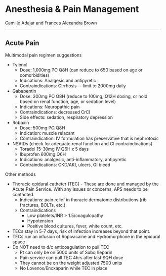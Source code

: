 # Anesthesia & Pain Management 

Camille Adajar and Frances Alexandra Brown 

---

## Acute Pain 

Multimodal pain regimen suggestions
-   Tylenol
	- Dose: 1,000mg PO Q8H (can reduce to 650 based on age or
    comorbidities)
	-   Indications: Analgesic and antipyretic
 	-   Contraindications: Cirrhosis -- limit to 2000mg daily
-   Gabapentin
	-   Dose: 300mg PO Q8H (reduce to 100mg, Q12H dosing, or hold based on
    renal function, age, or sedation level)
	-   Indications: Neuropathic pain
   	-   Contraindications: decreased CrCl
   	-   Side effects: sedation, respiratory depression
-   Robaxin
  	-   Dose: 500mg PO Q8H
   	-   Indication: muscle relaxant
    -   Contraindication: IV formulation has preservative that is
    nephrotoxic
-   NSAIDs (check for adequate renal function and GI contraindications)
  	-   Toradol 15-30mg IV Q6H x 5 days
	-   Ibuprofen 600mg Q6H
	-   Indications: analgesic, anti-inflammatory, antipyretic
	-   Contraindications: CKD/AKI, ulcers, GI bleed

Other methods
-   Thoracic epidural catheter (TEC) - These are done and managed by the
    Acute Pain Service. With any issues or concerns, APS needs to be
    contacted.
    -   Indications: pain relief in thoracic dermatome distributions (rib
    fractures, BOLTs, etc.)
	-   Contraindications
   		-   Low platelets/INR \> 1.5/coagulopathy
       	-   Hypotension
		-   Positive blood cultures, fever, white count, etc.
-   TECs stay in 5-7 days, risk of infection increases beyond that
    point.
-   TECs run an infusion of Ropivacaine and Hydromorphone in the
    epidural space
-   Do NOT need to d/c anticoagulation to pull TEC
	-   Pt can only be on 5000 units of Subq heparin
	-   Pain service can pull TEC 4hrs after last SQH dose
	-   They cannot be on the weight adjusted 7500 units
	-   No Lovenox/Enoxaparin while TEC in place
